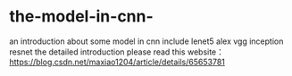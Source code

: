 # the-model-in-cnn-
an introduction about some model in cnn
include lenet5 alex vgg inception resnet
the detailed introduction please read this website： https://blog.csdn.net/maxiao1204/article/details/65653781
